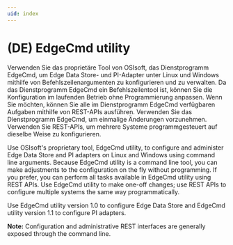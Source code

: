 ```yaml
---
uid: index
---
```


# (DE) EdgeCmd utility

Verwenden Sie das proprietäre Tool von OSIsoft, das Dienstprogramm EdgeCmd, um Edge Data Store- und PI-Adapter unter Linux und Windows mithilfe von Befehlszeilenargumenten zu konfigurieren und zu verwalten. Da das Dienstprogramm EdgeCmd ein Befehlszeilentool ist, können Sie die Konfiguration im laufenden Betrieb ohne Programmierung anpassen. Wenn Sie möchten, können Sie alle im Dienstprogramm EdgeCmd verfügbaren Aufgaben mithilfe von REST-APIs ausführen. Verwenden Sie das Dienstprogramm EdgeCmd, um einmalige Änderungen vorzunehmen. Verwenden Sie REST-APIs, um mehrere Systeme programmgesteuert auf dieselbe Weise zu konfigurieren.

Use OSIsoft's proprietary tool, EdgeCmd utility, to configure and administer Edge Data Store and PI adapters on Linux and Windows using command line arguments. Because EdgeCmd utility is a command line tool, you can make adjustments to the configuration on the fly without programming. If you prefer, you can perform all tasks available in EdgeCmd utility using REST APIs. Use EdgeCmd utility to make one-off changes; use REST APIs to configure multiple systems the same way programmatically.

Use EdgeCmd utility version 1.0 to configure Edge Data Store and EdgeCmd utility version 1.1 to configure PI adapters.

**Note:** Configuration and administrative REST interfaces are generally exposed through the command line.
